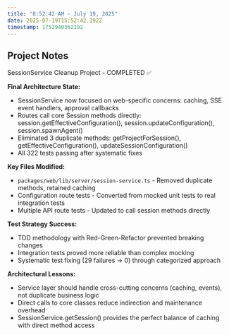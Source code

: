```yaml
---
title: "8:52:42 AM - July 19, 2025"
date: 2025-07-19T15:52:42.192Z
timestamp: 1752940362192
---
```


## Project Notes

SessionService Cleanup Project - COMPLETED ✅

**Final Architecture State:**
- SessionService now focused on web-specific concerns: caching, SSE event handlers, approval callbacks
- Routes call core Session methods directly: session.getEffectiveConfiguration(), session.updateConfiguration(), session.spawnAgent()
- Eliminated 3 duplicate methods: getProjectForSession(), getEffectiveConfiguration(), updateSessionConfiguration()
- All 322 tests passing after systematic fixes

**Key Files Modified:**
- `packages/web/lib/server/session-service.ts` - Removed duplicate methods, retained caching
- Configuration route tests - Converted from mocked unit tests to real integration tests
- Multiple API route tests - Updated to call session methods directly

**Test Strategy Success:**
- TDD methodology with Red-Green-Refactor prevented breaking changes
- Integration tests proved more reliable than complex mocking
- Systematic test fixing (29 failures → 0) through categorized approach

**Architectural Lessons:**
- Service layer should handle cross-cutting concerns (caching, events), not duplicate business logic
- Direct calls to core classes reduce indirection and maintenance overhead
- SessionService.getSession() provides the perfect balance of caching with direct method access
